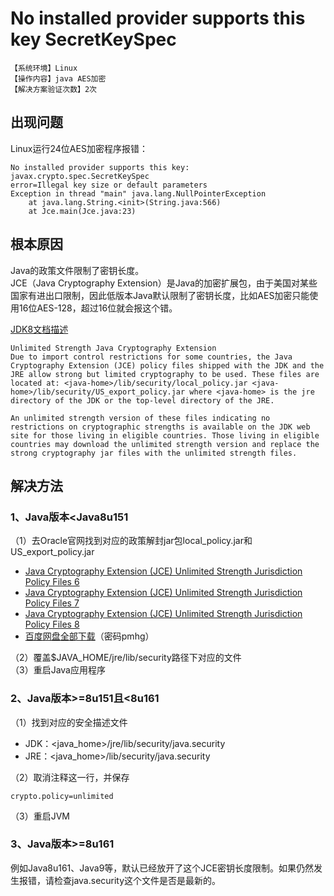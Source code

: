 # No installed provider supports this key SecretKeySpec
`【系统环境】Linux`  
`【操作内容】java AES加密`  
`【解决方案验证次数】2次`  
## <i class="fa fa-question-circle"></i> 出现问题
Linux运行24位AES加密程序报错：
```
No installed provider supports this key: javax.crypto.spec.SecretKeySpec
error=Illegal key size or default parameters
Exception in thread "main" java.lang.NullPointerException
	at java.lang.String.<init>(String.java:566)
	at Jce.main(Jce.java:23)
```

## <i class="fa fa-bullseye"></i> 根本原因
Java的政策文件限制了密钥长度。  
JCE（Java Cryptography Extension）是Java的加密扩展包，由于美国对某些国家有进出口限制，因此低版本Java默认限制了密钥长度，比如AES加密只能使用16位AES-128，超过16位就会报这个错。  

[JDK8文档描述](https://www.oracle.com/java/technologies/jdk-8-readme.html)
```
Unlimited Strength Java Cryptography Extension
Due to import control restrictions for some countries, the Java Cryptography Extension (JCE) policy files shipped with the JDK and the JRE allow strong but limited cryptography to be used. These files are located at: <java-home>/lib/security/local_policy.jar <java-home>/lib/security/US_export_policy.jar where <java-home> is the jre directory of the JDK or the top-level directory of the JRE.

An unlimited strength version of these files indicating no restrictions on cryptographic strengths is available on the JDK web site for those living in eligible countries. Those living in eligible countries may download the unlimited strength version and replace the strong cryptography jar files with the unlimited strength files.
```

## <i class="fa fa-check-circle"></i> 解决方法
### 1、Java版本<Java8u151
（1）去Oracle官网找到对应的政策解封jar包local_policy.jar和US_export_policy.jar
* [Java Cryptography Extension (JCE) Unlimited Strength Jurisdiction Policy Files 6](https://www.oracle.com/java/technologies/jce-6-download.html)
* [Java Cryptography Extension (JCE) Unlimited Strength Jurisdiction Policy Files 7](https://www.oracle.com/java/technologies/javase-jce7-downloads.html)
* [Java Cryptography Extension (JCE) Unlimited Strength Jurisdiction Policy Files 8](https://www.oracle.com/java/technologies/javase-jce8-downloads.html)
* [百度网盘全部下载](https://pan.baidu.com/s/16SEchr3S3IZ4BKvTpgVIFg)（密码pmhg）  

（2）覆盖$JAVA_HOME/jre/lib/security路径下对应的文件  
（3）重启Java应用程序

### 2、Java版本>=8u151且<8u161
（1）找到对应的安全描述文件
* JDK：<java_home>/jre/lib/security/java.security
* JRE：<java_home>/lib/security/java.security

（2）取消注释这一行，并保存
```
crypto.policy=unlimited
```
（3）重启JVM
### 3、Java版本>=8u161
例如Java8u161、Java9等，默认已经放开了这个JCE密钥长度限制。如果仍然发生报错，请检查java.security这个文件是否是最新的。

